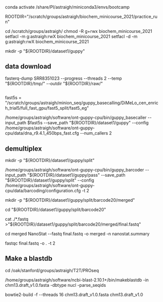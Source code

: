 conda activate /share/PI/astraigh/miniconda3/envs/bootcamp

ROOTDIR="/scratch/groups/astraigh/biochem_minicourse_2021/practice_run" 

cd /scratch/groups/astraigh/
chmod -R g+rwx biochem_minicourse_2021
setfacl -m g:astraigh:rwX biochem_minicourse_2021
setfacl -d -m g:astraigh:rwX biochem_minicourse_2021

mkdir -p "${ROOTDIR}/dataset1/guppy"

## data download
fasterq-dump SRR8351023 --progress --threads 2 --temp "${ROOTDIR}/tmp/" --outdir "${ROOTDIR}/raw/"

##
fast5s = "/scratch/groups/astraigh/minion_seq/guppy_basecalling/DiMeLo_cen_enrich_trial5/full_fast_gpu/fast5_split/fast5_eg"

/home/groups/astraigh/software/ont-guppy-cpu/bin/guppy_basecaller --input_path $fast5s --save_path "${ROOTDIR}/dataset1/guppy" --config /home/groups/astraigh/software/ont-guppy-cpu/data/dna_r9.4.1_450bps_fast.cfg --num_callers 2

## demultiplex
mkdir -p "${ROOTDIR}/dataset1/guppy/split"

/home/groups/astraigh/software/ont-guppy-cpu/bin/guppy_barcoder --input_path "${ROOTDIR}/dataset1/guppy/pass" --save_path "${ROOTDIR}/dataset1/guppy/split" --config /home/groups/astraigh/software/ont-guppy-cpu/data/barcoding/configuration.cfg -t 2

mkdir -p "${ROOTDIR}/dataset1/guppy/split/barcode20/merged"

cd "${ROOTDIR}/dataset1/guppy/split/barcode20"

cat ./*.fastq >"${ROOTDIR}/dataset1/guppy/split/barcode20/merged/final.fastq"

cd merged
NanoStat --fastq final.fastq -o merged -n nanostat.summary

fastqc final.fastq -o . -t 2

## Make a blastdb


cd /oak/stanford/groups/astraigh/T2T/PROseq

/home/groups/astraigh/software/ncbi-blast-2.10.1+/bin/makeblastdb -in chm13.draft_v1.0.fasta -dbtype nucl -parse_seqids

bowtie2-build -f --threads 16 chm13.draft_v1.0.fasta chm13.draft_v1.0
